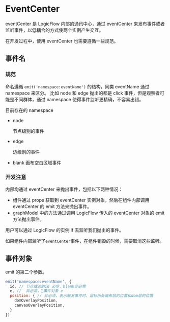 # EventCenter
eventCenter 是 LogicFlow 内部的通讯中心，通过 eventCenter 来发布事件或者监听事件，以低耦合的方式使两个实例产生交互。

在开发过程中，使用 eventCenter 也需要遵循一些规范。

## 事件名

### 规范
命名遵循 `emit('namespace:eventName')` 的结构，同类 eventName 通过 namespace 来区分。
比如 node 和 edge 抛出的都是 click 事件，但是观察者可能是不同群体，通过 namespace 使得事件监听更精确，不容易出错。

目前存在的 namespace
- node

  节点级别的事件

- edge

  边级别的事件

- blank
  画布空白区域事件
  

### 开发注意
内部均通过 eventCenter 来抛出事件，包括以下两种情况：
- 组件通过 props 获取到 eventCenter 实例对象，然后在组件内部调用 eventCenter 的 emit 方法来抛出事件。
- graphModel 中的方法通过调用 LogicFlow 传入的 eventCenter 对象的 emit 方法抛出事件。

用户可以通过 LogicFlow 的实例 lf 去监听我们抛出的事件。

如果组件内部监听了`eventCenter`事件，在组件销毁的时候，需要取消这些监听。

## 事件对象
emit 的第二个参数。
```js
emit('namespace:eventName', {
  id, // 节点或边的id 必传，blank非必需
  e, //  非必需，事件对象 e
  position: { // 非必须，表示触发事件时，鼠标所处画布层的位置和dom层的位置
    domOverlayPosition,
    canvasOverlayPosition,
  }
})
